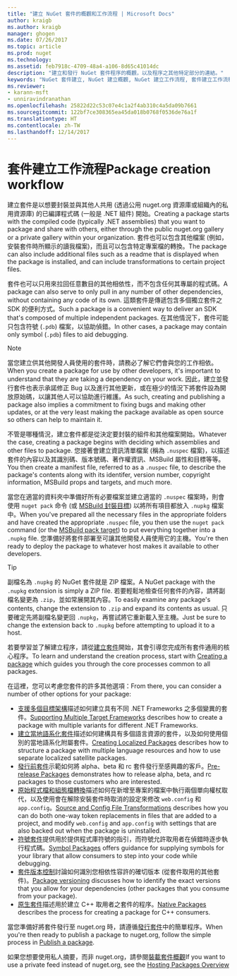 ```yaml
---
title: "建立 NuGet 套件的概觀和工作流程 | Microsoft Docs"
author: kraigb
ms.author: kraigb
manager: ghogen
ms.date: 07/26/2017
ms.topic: article
ms.prod: nuget
ms.technology: 
ms.assetid: feb7918c-4709-48a4-a106-8d65c41014dc
description: "建立和發行 NuGet 套件程序的概觀，以及程序之其他特定部分的連結。"
keywords: "NuGet 套件建立, NuGet 建立概觀, NuGet 建立工作流程, 套件建立工作流程, 套件建立概觀。"
ms.reviewer:
- karann-msft
- unniravindranathan
ms.openlocfilehash: 25822d22c53c07e4c1a2f4ab310c4a5da09b7661
ms.sourcegitcommit: 122bf7ce308365ea45da018b0768f0536de76a1f
ms.translationtype: HT
ms.contentlocale: zh-TW
ms.lasthandoff: 12/14/2017
---
```

# <a name="package-creation-workflow"></a><span data-ttu-id="ea3ce-104">套件建立工作流程</span><span class="sxs-lookup"><span data-stu-id="ea3ce-104">Package creation workflow</span></span>

<span data-ttu-id="ea3ce-105">建立套件是以想要封裝並與其他人共用 (透過公用 nuget.org 資源庫或組織內的私用資源庫) 的已編譯程式碼 (一般是 .NET 組件) 開始。</span><span class="sxs-lookup"><span data-stu-id="ea3ce-105">Creating a package starts with the compiled code (typically .NET assemblies) that you want to package and share with others, either through the public nuget.org gallery or a private gallery within your organization.</span></span> <span data-ttu-id="ea3ce-106">套件也可以包含其他檔案 (例如，安裝套件時所顯示的讀我檔案)，而且可以包含特定專案檔的轉換。</span><span class="sxs-lookup"><span data-stu-id="ea3ce-106">The package can also include additional files such as a readme that is displayed when the package is installed, and can include transformations to certain project files.</span></span>

<span data-ttu-id="ea3ce-107">套件也可以只用來拉回任意數目的其他相依性，而不包含任何其專屬的程式碼。</span><span class="sxs-lookup"><span data-stu-id="ea3ce-107">A package can also serve to only pull in any number of other dependencies, without containing any code of its own.</span></span> <span data-ttu-id="ea3ce-108">這類套件是傳遞包含多個獨立套件之 SDK 的便利方式。</span><span class="sxs-lookup"><span data-stu-id="ea3ce-108">Such a package is a convenient way to deliver an SDK that's composed of multiple independent packages.</span></span> <span data-ttu-id="ea3ce-109">在其他情況下，套件可能只包含符號 (`.pdb`) 檔案，以協助偵錯。</span><span class="sxs-lookup"><span data-stu-id="ea3ce-109">In other cases, a package may contain only symbol (`.pdb`) files to aid debugging.</span></span>

> [!Note]
> <span data-ttu-id="ea3ce-110">當您建立供其他開發人員使用的套件時，請務必了解它們會與您的工作相依。</span><span class="sxs-lookup"><span data-stu-id="ea3ce-110">When you create a package for use by other developers, it's important to understand that they are taking a dependency on your work.</span></span> <span data-ttu-id="ea3ce-111">因此，建立並發行套件也表示承諾修正 Bug 以及進行其他更新，或在極少的情況下將套件設為開放原始碼，以讓其他人可以協助進行維護。</span><span class="sxs-lookup"><span data-stu-id="ea3ce-111">As such, creating and publishing a package also implies a commitment to fixing bugs and making other updates, or at the very least making the package available as open source so others can help to maintain it.</span></span>

<span data-ttu-id="ea3ce-112">不管是哪種情況，建立套件都是從決定要封裝的組件和其他檔案開始。</span><span class="sxs-lookup"><span data-stu-id="ea3ce-112">Whatever the case, creating a package begins with deciding which assemblies and other files to package.</span></span> <span data-ttu-id="ea3ce-113">您接著會建立資訊清單檔案 (稱為 `.nuspec` 檔案)，以描述套件的內容以及其識別碼、版本號碼、著作權資訊、MSBuild 屬性和目標等等。</span><span class="sxs-lookup"><span data-stu-id="ea3ce-113">You then create a manifest file, referred to as a `.nuspec` file, to describe the package's contents along with its identifer, version number, copyright information, MSBuild props and targets, and much more.</span></span>

<span data-ttu-id="ea3ce-114">當您在適當的資料夾中準備好所有必要檔案並建立適當的 `.nuspec` 檔案時，則會使用 `nuget pack` 命令 (或 [MSBuild 封裝目標](../Schema/msbuild-targets.md)) 以將所有項目都放入 `.nupkg` 檔案中。</span><span class="sxs-lookup"><span data-stu-id="ea3ce-114">When you've prepared all the necessary files in the appropriate folders and have created the appropriate `.nuspec` file, you then use the `nuget pack` command (or the [MSBuild pack target](../Schema/msbuild-targets.md)) to put everything together into a `.nupkg` file.</span></span> <span data-ttu-id="ea3ce-115">您準備好將套件部署至可讓其他開發人員使用它的主機。</span><span class="sxs-lookup"><span data-stu-id="ea3ce-115">You're then ready to deploy the package to whatever host makes it available to other developers.</span></span>

> [!Tip]
> <span data-ttu-id="ea3ce-116">副檔名為 `.nupkg` 的 NuGet 套件就是 ZIP 檔案。</span><span class="sxs-lookup"><span data-stu-id="ea3ce-116">A NuGet package with the `.nupkg` extension is simply a ZIP file.</span></span> <span data-ttu-id="ea3ce-117">若要輕鬆地檢查任何套件的內容，請將副檔名變更為 `.zip`，並如常展開其內容。</span><span class="sxs-lookup"><span data-stu-id="ea3ce-117">To easily examine any package's contents, change the extension to `.zip` and expand its contents as usual.</span></span> <span data-ttu-id="ea3ce-118">只要確定先將副檔名變更回 `.nupkg`，再嘗試將它重新載入至主機。</span><span class="sxs-lookup"><span data-stu-id="ea3ce-118">Just be sure to change the extension back to `.nupkg` before attempting to upload it to a host.</span></span>

<span data-ttu-id="ea3ce-119">若要學習並了解建立程序，請從[建立套件](../create-packages/creating-a-package.md)開始，其會引導您完成所有套件通用的核心程序。</span><span class="sxs-lookup"><span data-stu-id="ea3ce-119">To learn and understand the creation process, start with [Creating a package](../create-packages/creating-a-package.md) which guides you through the core processes common to all packages.</span></span> 

<span data-ttu-id="ea3ce-120">在這裡，您可以考慮您套件的許多其他選項：</span><span class="sxs-lookup"><span data-stu-id="ea3ce-120">From there, you can consider a number of other options for your package:</span></span>

-  <span data-ttu-id="ea3ce-121">[支援多個目標架構](../create-packages/supporting-multiple-target-frameworks.md)描述如何建立具有不同 .NET Frameworks 之多個變異的套件。</span><span class="sxs-lookup"><span data-stu-id="ea3ce-121">[Supporting Multiple Target Frameworks](../create-packages/supporting-multiple-target-frameworks.md) describes how to create a package with multiple variants for different .NET Frameworks.</span></span>
-  <span data-ttu-id="ea3ce-122">[建立當地語系化套件](../create-packages/creating-localized-packages.md)描述如何建構具有多個語言資源的套件，以及如何使用個別的當地語系化附屬套件。</span><span class="sxs-lookup"><span data-stu-id="ea3ce-122">[Creating Localized Packages](../create-packages/creating-localized-packages.md) describes how to structure a package with multiple language resources and how to use separate localized satellite packages.</span></span>
-  <span data-ttu-id="ea3ce-123">[發行前套件](../create-packages/prerelease-packages.md)示範如何將 alpha、beta 和 rc 套件發行至感興趣的客戶。</span><span class="sxs-lookup"><span data-stu-id="ea3ce-123">[Pre-release Packages](../create-packages/prerelease-packages.md) demonstrates how to release alpha, beta, and rc packages to those customers who are interested.</span></span>
-  <span data-ttu-id="ea3ce-124">[原始程式檔和組態檔轉換](../create-packages/source-and-config-file-transformations.md)描述如何在新增至專案的檔案中執行兩個單向權杖取代，以及使用會在解除安裝套件時取消的設定來修改 `web.config` 和 `app.config`。</span><span class="sxs-lookup"><span data-stu-id="ea3ce-124">[Source and Config File Transformations](../create-packages/source-and-config-file-transformations.md) describes how you can do both one-way token replacements in files that are added to a project, and modify `web.config` and `app.config` with settings that are also backed out when the package is uninstalled.</span></span>
-  <span data-ttu-id="ea3ce-125">[符號套件](../create-packages/symbol-packages.md)提供用於提供程式庫符號的指引，而符號允許取用者在偵錯時逐步執行程式碼。</span><span class="sxs-lookup"><span data-stu-id="ea3ce-125">[Symbol Packages](../create-packages/symbol-packages.md) offers guidance for supplying symbols for your library that allow consumers to step into your code while debugging.</span></span>
-  <span data-ttu-id="ea3ce-126">[套件版本控制](../reference/package-versioning.md)討論如何識別您相依性容許的確切版本 (從套件取用的其他套件)。</span><span class="sxs-lookup"><span data-stu-id="ea3ce-126">[Package versioning](../reference/package-versioning.md) discusses how to identify the exact versions that you allow for your dependencies (other packages that you consume from your package).</span></span>
-  <span data-ttu-id="ea3ce-127">[原生套件](../create-packages/native-packages.md)描述用於建立 C++ 取用者之套件的程序。</span><span class="sxs-lookup"><span data-stu-id="ea3ce-127">[Native Packages](../create-packages/native-packages.md) describes the process for creating a package for C++ consumers.</span></span>

<span data-ttu-id="ea3ce-128">當您準備好將套件發行至 nuget.org 時，請遵循[發行套件](../create-packages/publish-a-package.md)中的簡單程序。</span><span class="sxs-lookup"><span data-stu-id="ea3ce-128">When you're then ready to publish a package to nuget.org, follow the simple process in [Publish a package](../create-packages/publish-a-package.md).</span></span>

<span data-ttu-id="ea3ce-129">如果您想要使用私人摘要，而非 nuget.org，請參閱[裝載套件概觀](../hosting-packages/overview.md)</span><span class="sxs-lookup"><span data-stu-id="ea3ce-129">If you want to use a private feed instead of nuget.org, see the [Hosting Packages Overview](../hosting-packages/overview.md)</span></span>
